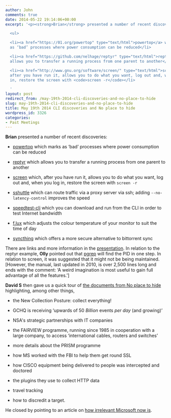 ```yaml
---
author: John
comments: true
date: 2014-05-22 19:14:06+00:00
excerpt: '<p><strong>Brian</strong> presented a number of recent discoveries:</p>

  <ul>

  <li><a href="https://01.org/powertop" type="text/html">powertop</a> which marks
  as ‘bad’ processes where power consumption can be reduced</li>

  <li><a href="https://github.com/nelhage/reptyr" type="text/html">reptyr</a> which
  allows you to transfer a running process from one parent to another</li>

  <li><a href="http://www.gnu.org/software/screen/" type="text/html">screen</a> which,
  after you have run it, allows you to do what you want, log out and, when you log
  in, restore the screen with <code>screen -r</code></li>

  '
layout: post
redirect_from: /may-19th-2014-cli-discoveries-and-no-place-to-hide
slug: may-19th-2014-cli-discoveries-and-no-place-to-hide
title: May 19th 2014 CLI discoveries and No place to hide
wordpress_id: 3326
categories:
- Past Meetings
---
```


**Brian** presented a number of recent discoveries:






  * [powertop](https://01.org/powertop) which marks as ‘bad’ processes where power consumption can be reduced


  * [reptyr](https://github.com/nelhage/reptyr) which allows you to transfer a running process from one parent to another


  * [screen](http://www.gnu.org/software/screen/) which, after you have run it, allows you to do what you want, log out and, when you log in, restore the screen with `screen -r`


  * [sshuttle](https://github.com/apenwarr/sshuttle) which can route traffic via a proxy server via ssh; adding `--no-latency-control` improves the speed


  * [speedtest-cli](https://github.com/sivel/speedtest-cli) which you can download and run from the CLI in order to test Internet bandwidth


  * [f.lux](https://justgetflux.com/) which adjusts the colour temperature of your monitor to suit the time of day


  * [syncthing](http://syncthing.net/) which offers a more secure alternative to bittorrent sync




There are links and more information in the [presentation](http://www.bradlug.co.uk/may-19th-2014-cli-discoveries-and-no-place-to-hide/mydiscoveries19may14/). In relation to the reptyr example, **Olly** pointed out that [pgrep](http://en.wikipedia.org/wiki/Pgrep) will find the PID in one step. In relation to screen, it was suggested that it might not be being maintained. [However, the manual, last updated in 2010, is over 2,500 lines long and ends with the comment: ‘A weird imagination is most useful to gain full advantage of all the features.’]

		


**David S** then gave us a quick tour of [the documents from No place to hide](http://hbpub.vo.llnwd.net/o16/video/olmk/holt/greenwald/NoPlaceToHide-Documents-Uncompressed.pdf) highlighting, among other things,






  * the New Collection Posture: collect everything!


  * GCHQ is receiving ‘upwards of 50 _Billion_ events _per day_ (and growing)’


  * NSA's strategic partnerships with IT companies


  * the FAIRVIEW programme, running since 1985 in cooperation with a large company, to access ‘international cables, routers and switches’


  * more details about the PRISM programme


  * how MS worked with the FBI to help them get round SSL


  * how CISCO equipment being delivered to people was intercepted and doctored


  * the plugins they use to collect HTTP data


  * travel tracking


  * how to discredit a target.




He closed by pointing to an article on [how irrelevant Microsoft now is](http://semiaccurate.com/2014/05/15/microsoft-now-irrelevant-computing-want-know/).
